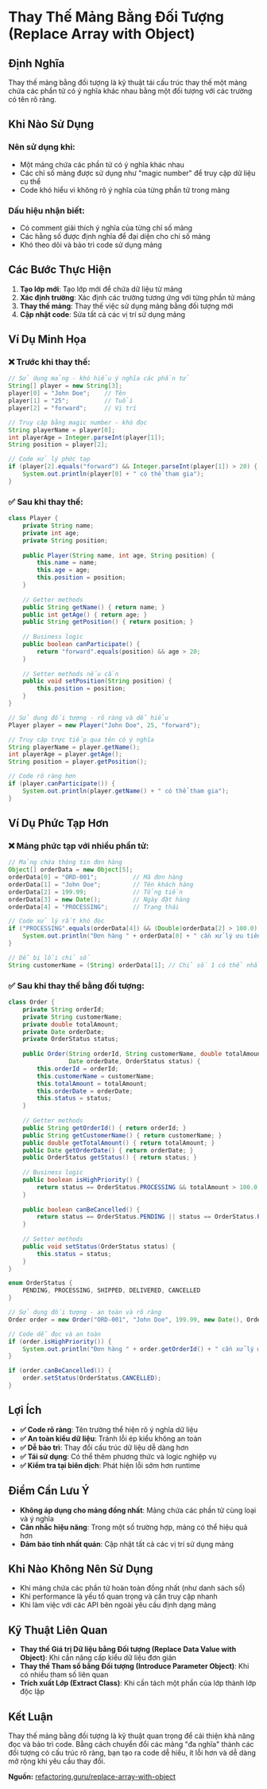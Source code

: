 # **Thay Thế Mảng Bằng Đối Tượng (Replace Array with Object)**

## **Định Nghĩa**
Thay thế mảng bằng đối tượng là kỹ thuật tái cấu trúc thay thế một mảng chứa các phần tử có ý nghĩa khác nhau bằng một đối tượng với các trường có tên rõ ràng.

## **Khi Nào Sử Dụng**

### **Nên sử dụng khi:**
- Một mảng chứa các phần tử có ý nghĩa khác nhau
- Các chỉ số mảng được sử dụng như "magic number" để truy cập dữ liệu cụ thể
- Code khó hiểu vì không rõ ý nghĩa của từng phần tử trong mảng

### **Dấu hiệu nhận biết:**
- Có comment giải thích ý nghĩa của từng chỉ số mảng
- Các hằng số được định nghĩa để đại diện cho chỉ số mảng
- Khó theo dõi và bảo trì code sử dụng mảng

## **Các Bước Thực Hiện**

1. **Tạo lớp mới**: Tạo lớp mới để chứa dữ liệu từ mảng
2. **Xác định trường**: Xác định các trường tương ứng với từng phần tử mảng
3. **Thay thế mảng**: Thay thế việc sử dụng mảng bằng đối tượng mới
4. **Cập nhật code**: Sửa tất cả các vị trí sử dụng mảng

## **Ví Dụ Minh Họa**

### **❌ Trước khi thay thế:**
```java
// Sử dụng mảng - khó hiểu ý nghĩa các phần tử
String[] player = new String[3];
player[0] = "John Doe";    // Tên
player[1] = "25";          // Tuổi
player[2] = "forward";     // Vị trí

// Truy cập bằng magic number - khó đọc
String playerName = player[0];
int playerAge = Integer.parseInt(player[1]);
String position = player[2];

// Code xử lý phức tạp
if (player[2].equals("forward") && Integer.parseInt(player[1]) > 20) {
    System.out.println(player[0] + " có thể tham gia");
}
```

### **✅ Sau khi thay thế:**
```java
class Player {
    private String name;
    private int age;
    private String position;
    
    public Player(String name, int age, String position) {
        this.name = name;
        this.age = age;
        this.position = position;
    }
    
    // Getter methods
    public String getName() { return name; }
    public int getAge() { return age; }
    public String getPosition() { return position; }
    
    // Business logic
    public boolean canParticipate() {
        return "forward".equals(position) && age > 20;
    }
    
    // Setter methods nếu cần
    public void setPosition(String position) {
        this.position = position;
    }
}

// Sử dụng đối tượng - rõ ràng và dễ hiểu
Player player = new Player("John Doe", 25, "forward");

// Truy cập trực tiếp qua tên có ý nghĩa
String playerName = player.getName();
int playerAge = player.getAge();
String position = player.getPosition();

// Code rõ ràng hơn
if (player.canParticipate()) {
    System.out.println(player.getName() + " có thể tham gia");
}
```

## **Ví Dụ Phức Tạp Hơn**

### **❌ Mảng phức tạp với nhiều phần tử:**
```java
// Mảng chứa thông tin đơn hàng
Object[] orderData = new Object[5];
orderData[0] = "ORD-001";          // Mã đơn hàng
orderData[1] = "John Doe";         // Tên khách hàng
orderData[2] = 199.99;             // Tổng tiền
orderData[3] = new Date();         // Ngày đặt hàng
orderData[4] = "PROCESSING";       // Trạng thái

// Code xử lý rất khó đọc
if ("PROCESSING".equals(orderData[4]) && (Double)orderData[2] > 100.0) {
    System.out.println("Đơn hàng " + orderData[0] + " cần xử lý ưu tiên");
}

// Dễ bị lỗi chỉ số
String customerName = (String) orderData[1]; // Chỉ số 1 có thể nhầm
```

### **✅ Sau khi thay thế bằng đối tượng:**
```java
class Order {
    private String orderId;
    private String customerName;
    private double totalAmount;
    private Date orderDate;
    private OrderStatus status;
    
    public Order(String orderId, String customerName, double totalAmount, 
                 Date orderDate, OrderStatus status) {
        this.orderId = orderId;
        this.customerName = customerName;
        this.totalAmount = totalAmount;
        this.orderDate = orderDate;
        this.status = status;
    }
    
    // Getter methods
    public String getOrderId() { return orderId; }
    public String getCustomerName() { return customerName; }
    public double getTotalAmount() { return totalAmount; }
    public Date getOrderDate() { return orderDate; }
    public OrderStatus getStatus() { return status; }
    
    // Business logic
    public boolean isHighPriority() {
        return status == OrderStatus.PROCESSING && totalAmount > 100.0;
    }
    
    public boolean canBeCancelled() {
        return status == OrderStatus.PENDING || status == OrderStatus.PROCESSING;
    }
    
    // Setter methods
    public void setStatus(OrderStatus status) {
        this.status = status;
    }
}

enum OrderStatus {
    PENDING, PROCESSING, SHIPPED, DELIVERED, CANCELLED
}

// Sử dụng đối tượng - an toàn và rõ ràng
Order order = new Order("ORD-001", "John Doe", 199.99, new Date(), OrderStatus.PROCESSING);

// Code dễ đọc và an toàn
if (order.isHighPriority()) {
    System.out.println("Đơn hàng " + order.getOrderId() + " cần xử lý ưu tiên");
}

if (order.canBeCancelled()) {
    order.setStatus(OrderStatus.CANCELLED);
}
```

## **Lợi Ích**

- **✅ Code rõ ràng**: Tên trường thể hiện rõ ý nghĩa dữ liệu
- **✅ An toàn kiểu dữ liệu**: Tránh lỗi ép kiểu không an toàn
- **✅ Dễ bảo trì**: Thay đổi cấu trúc dữ liệu dễ dàng hơn
- **✅ Tái sử dụng**: Có thể thêm phương thức và logic nghiệp vụ
- **✅ Kiểm tra tại biên dịch**: Phát hiện lỗi sớm hơn runtime

## **Điểm Cần Lưu Ý**

- **Không áp dụng cho mảng đồng nhất**: Mảng chứa các phần tử cùng loại và ý nghĩa
- **Cân nhắc hiệu năng**: Trong một số trường hợp, mảng có thể hiệu quả hơn
- **Đảm bảo tính nhất quán**: Cập nhật tất cả các vị trí sử dụng mảng

## **Khi Nào Không Nên Sử Dụng**

- Khi mảng chứa các phần tử hoàn toàn đồng nhất (như danh sách số)
- Khi performance là yếu tố quan trọng và cần truy cập nhanh
- Khi làm việc với các API bên ngoài yêu cầu định dạng mảng

## **Kỹ Thuật Liên Quan**

- **Thay thế Giá trị Dữ liệu bằng Đối tượng (Replace Data Value with Object)**: Khi cần nâng cấp kiểu dữ liệu đơn giản
- **Thay thế Tham số bằng Đối tượng (Introduce Parameter Object)**: Khi có nhiều tham số liên quan
- **Trích xuất Lớp (Extract Class)**: Khi cần tách một phần của lớp thành lớp độc lập

## **Kết Luận**

Thay thế mảng bằng đối tượng là kỹ thuật quan trọng để cải thiện khả năng đọc và bảo trì code. Bằng cách chuyển đổi các mảng "đa nghĩa" thành các đối tượng có cấu trúc rõ ràng, bạn tạo ra code dễ hiểu, ít lỗi hơn và dễ dàng mở rộng khi yêu cầu thay đổi.

**Nguồn:** [refactoring.guru/replace-array-with-object](https://refactoring.guru/replace-array-with-object)